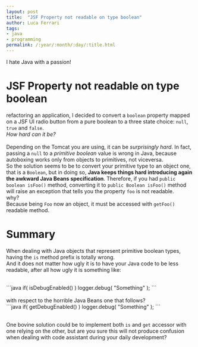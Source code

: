 ```yaml
---
layout: post
title:  "JSF Property not readable on type boolean"
author: Luca Ferrari
tags:
- java
- programming
permalink: /:year/:month/:day/:title.html
---
```

I hate Java with a passion!

# JSF Property not readable on type boolean

refactoring an application, I decided to convert a `boolean` property mapped on a JSF UI radio button from a pure boolean to a three state choice: `null`, `true` and `false`.
<br/>
*How hard can it be?*
<br/>
<br/>
Depending on the Tomcat you are using, it can be *surprisingly hard*. In fact, passing a `null` to a *primitive boolean* value is wrong in Java, because autoboxing works only from objects to primitives, not viceversa.
<br/>
So the solution seems to be to convert your primitive type to an object one, that is a `Boolean`, but in doing so, **Java keeps things hard introducing again the awkward Java Beans specification**. Therefore, if you had `public boolean isFoo()` method, converting it to `public Boolean isFoo()` method will raise an exception that tells you the property `foo` is not readable.
<br/>
why?
<br/>
Because being `Foo` now an object, it must be accessed with `getFoo()` readable method.

# Summary

When dealing with Java objects that represent primitive boolean types, having the `is` method prefix is totally wrong.
<br/>
And it does not matter how ugly it is to have your Java code to be less readable, after all how ugly it is something like:

<br/>
```java
if( isDebugEnabled() )
   logger.debug( "Something" );
```

<br/>
<br/>
with respect to the horrible Java Beans one that follows?

<br/>
```java
if( getDebugEnabled() )
   logger.debug( "Something" );
```

<br/>
<br/>

One bovine solution could be to implement both `is` and `get` accessor with one relying on the other, but are you sure this will not produce confusion when dealing with code assistant during your daily development?


